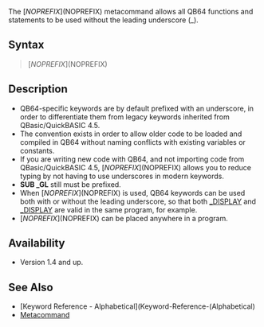 The [$NOPREFIX]($NOPREFIX) metacommand allows all QB64 functions and statements to be used without the leading underscore (_).

## Syntax

> [$NOPREFIX]($NOPREFIX)

## Description

* QB64-specific keywords are by default prefixed with an underscore, in order to differentiate them from legacy keywords inherited from QBasic/QuickBASIC 4.5.
* The convention exists in order to allow older code to be loaded and compiled in QB64 without naming conflicts with existing variables or constants.
* If you are writing new code with QB64, and not importing code from QBasic/QuickBASIC 4.5, [$NOPREFIX]($NOPREFIX) allows you to reduce typing by not having to use underscores in modern keywords.
* **SUB _GL** still must be prefixed.
* When [$NOPREFIX]($NOPREFIX) is used, QB64 keywords can be used both with or without the leading underscore, so that both [_DISPLAY](_DISPLAY) and [_DISPLAY](_DISPLAY) are valid in the same program, for example.
* [$NOPREFIX]($NOPREFIX) can be placed anywhere in a program.

## Availability

* Version 1.4 and up.

## See Also

* [Keyword Reference - Alphabetical](Keyword-Reference-(Alphabetical)
* [Metacommand](Metacommand)

